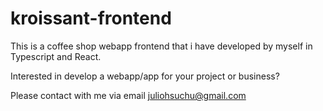 # kroissant-frontend

This is a coffee shop webapp frontend that i have developed by myself in Typescript and React.

Interested in develop a webapp/app for your project or business? 

Please contact with me via email juliohsuchu@gmail.com